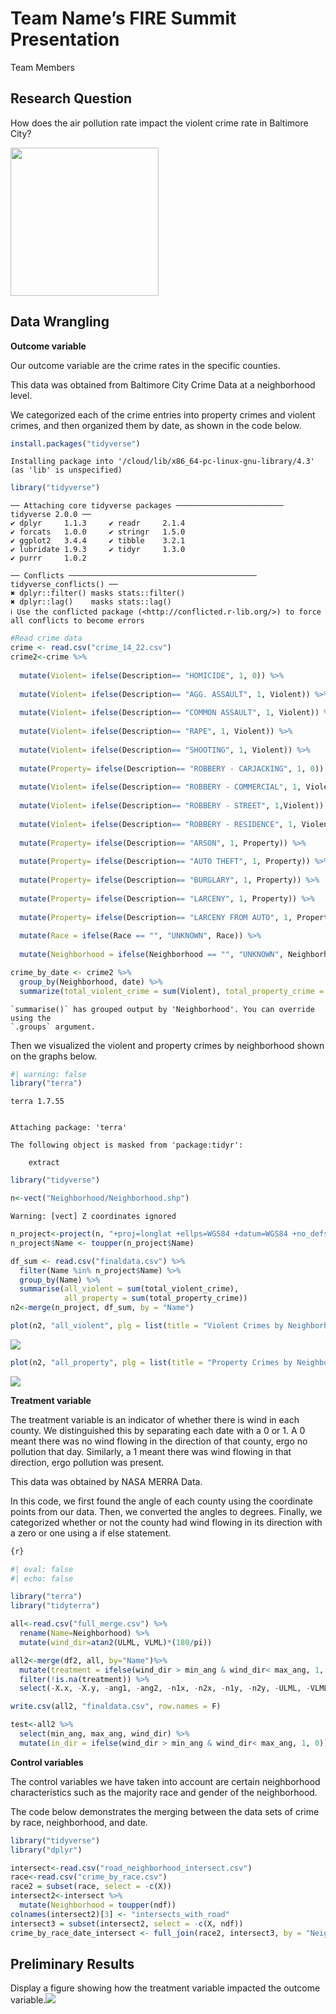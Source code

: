 # Team Name’s FIRE Summit Presentation
Team Members

## Research Question

How does the air pollution rate impact the violent crime rate in
Baltimore City? 

<img src="pollutioncrime.webp" width="237" />

## Data Wrangling

**Outcome variable**

Our outcome variable are the crime rates in the specific counties.

This data was obtained from Baltimore City Crime Data at a neighborhood
level.

We categorized each of the crime entries into property crimes and
violent crimes, and then organized them by date, as shown in the code
below.

``` r
install.packages("tidyverse")
```

    Installing package into '/cloud/lib/x86_64-pc-linux-gnu-library/4.3'
    (as 'lib' is unspecified)

``` r
library("tidyverse")
```

    ── Attaching core tidyverse packages ──────────────────────── tidyverse 2.0.0 ──
    ✔ dplyr     1.1.3     ✔ readr     2.1.4
    ✔ forcats   1.0.0     ✔ stringr   1.5.0
    ✔ ggplot2   3.4.4     ✔ tibble    3.2.1
    ✔ lubridate 1.9.3     ✔ tidyr     1.3.0
    ✔ purrr     1.0.2     

    ── Conflicts ────────────────────────────────────────── tidyverse_conflicts() ──
    ✖ dplyr::filter() masks stats::filter()
    ✖ dplyr::lag()    masks stats::lag()
    ℹ Use the conflicted package (<http://conflicted.r-lib.org/>) to force all conflicts to become errors

``` r
#Read crime data
crime <- read.csv("crime_14_22.csv")
crime2<-crime %>%
  
  mutate(Violent= ifelse(Description== "HOMICIDE", 1, 0)) %>%
  
  mutate(Violent= ifelse(Description== "AGG. ASSAULT", 1, Violent)) %>%
  
  mutate(Violent= ifelse(Description== "COMMON ASSAULT", 1, Violent)) %>% 
  
  mutate(Violent= ifelse(Description== "RAPE", 1, Violent)) %>% 
  
  mutate(Violent= ifelse(Description== "SHOOTING", 1, Violent)) %>% 
  
  mutate(Property= ifelse(Description== "ROBBERY - CARJACKING", 1, 0)) %>%
  
  mutate(Violent= ifelse(Description== "ROBBERY - COMMERCIAL", 1, Violent)) %>%
  
  mutate(Violent= ifelse(Description== "ROBBERY - STREET", 1,Violent)) %>%
  
  mutate(Violent= ifelse(Description== "ROBBERY - RESIDENCE", 1, Violent)) %>%
  
  mutate(Property= ifelse(Description== "ARSON", 1, Property)) %>%
  
  mutate(Property= ifelse(Description== "AUTO THEFT", 1, Property)) %>%
  
  mutate(Property= ifelse(Description== "BURGLARY", 1, Property)) %>%
  
  mutate(Property= ifelse(Description== "LARCENY", 1, Property)) %>%
  
  mutate(Property= ifelse(Description== "LARCENY FROM AUTO", 1, Property)) %>%
  
  mutate(Race = ifelse(Race == "", "UNKNOWN", Race)) %>%
  
  mutate(Neighborhood = ifelse(Neighborhood == "", "UNKNOWN", Neighborhood))

crime_by_date <- crime2 %>%
  group_by(Neighborhood, date) %>%
  summarize(total_violent_crime = sum(Violent), total_property_crime = sum(Property))
```

    `summarise()` has grouped output by 'Neighborhood'. You can override using the
    `.groups` argument.

Then we visualized the violent and property crimes by neighborhood shown
on the graphs below.

``` r
#| warning: false
library("terra")
```

    terra 1.7.55


    Attaching package: 'terra'

    The following object is masked from 'package:tidyr':

        extract

``` r
library("tidyverse")

n<-vect("Neighborhood/Neighborhood.shp")
```

    Warning: [vect] Z coordinates ignored

``` r
n_project<-project(n, "+proj=longlat +ellps=WGS84 +datum=WGS84 +no_defs ")
n_project$Name <- toupper(n_project$Name)

df_sum <- read.csv("finaldata.csv") %>%
  filter(Name %in% n_project$Name) %>%
  group_by(Name) %>%
  summarise(all_violent = sum(total_violent_crime), 
            all_property = sum(total_property_crime))
n2<-merge(n_project, df_sum, by = "Name")

plot(n2, "all_violent", plg = list(title = "Violent Crimes by Neighborhood"))
```

![](README_files/figure-commonmark/unnamed-chunk-2-1.png)

``` r
plot(n2, "all_property", plg = list(title = "Property Crimes by Neighborhood"))
```

![](README_files/figure-commonmark/unnamed-chunk-2-2.png)

**Treatment variable**

The treatment variable is an indicator of whether there is wind in each
county. We distinguished this by separating each date with a 0 or 1. A 0
meant there was no wind flowing in the direction of that county, ergo no
pollution that day. Similarly, a 1 meant there was wind flowing in that
direction, ergo pollution was present.

This data was obtained by NASA MERRA Data.

In this code, we first found the angle of each county using the
coordinate points from our data. Then, we converted the angles to
degrees. Finally, we categorized whether or not the county had wind
flowing in its direction with a zero or one using a if else statement.

``` r
{r}

#| eval: false
#| echo: false

library("terra")
library("tidyterra")

all<-read.csv("full_merge.csv") %>%
  rename(Name=Neighborhood) %>%
  mutate(wind_dir=atan2(ULML, VLML)*(180/pi))

all2<-merge(df2, all, by="Name")%>%
  mutate(treatment = ifelse(wind_dir > min_ang & wind_dir< max_ang, 1, 0)) %>%
  filter(!is.na(treatment)) %>%
  select(-X.x, -X.y, -ang1, -ang2, -n1x, -n2x, -n1y, -n2y, -ULML, -VLML)

write.csv(all2, "finaldata.csv", row.names = F)

test<-all2 %>%
  select(min_ang, max_ang, wind_dir) %>%
  mutate(in_dir = ifelse(wind_dir > min_ang & wind_dir< max_ang, 1, 0))
```

**Control variables**

The control variables we have taken into account are certain
neighborhood characteristics such as the majority race and gender of the
neighborhood.

The code below demonstrates the merging between the data sets of crime
by race, neighborhood, and date.

``` r
library("tidyverse")
library("dplyr")

intersect<-read.csv("road_neighborhood_intersect.csv")
race<-read.csv("crime_by_race.csv")
race2 = subset(race, select = -c(X))
intersect2<-intersect %>%
  mutate(Neighborhood = toupper(ndf))
colnames(intersect2)[3] <- "intersects_with_road"
intersect3 = subset(intersect2, select = -c(X, ndf))
crime_by_race_date_intersect <- full_join(race2, intersect3, by = "Neighborhood")
```

## Preliminary Results

Display a figure showing how the treatment variable impacted the outcome
variable.![](kush%20graph.png)
